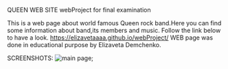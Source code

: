 QUEEN WEB SITE
webProject for final examination

This is a web page about world famous Queen rock band.Here you can find some information about band,its members and music.
Follow the link below to have a look.
https://elizavetaaaa.github.io/webProject/
WEB page was done in educational purpose by Elizaveta Demchenko.

SCREENSHOTS:
![main page](https://imgur.com/jUKJVo8);
